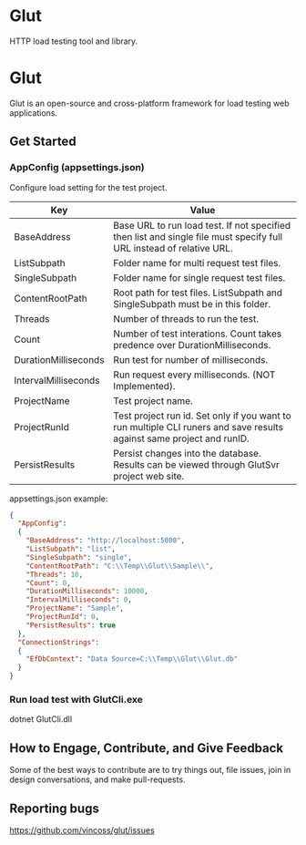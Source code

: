 # Glut
HTTP load testing tool and library.

Glut
============

Glut is an open-source and cross-platform framework for load testing web applications.

## Get Started

### AppConfig (appsettings.json)

Configure load setting for the test project.

Key| Value        
------------------------|--------------------------------------------------------
BaseAddress 			| Base URL to run load test. If not specified then list and single file must specify full URL instead of relative URL.
ListSubpath 			| Folder name for multi request test files.
SingleSubpath 			| Folder name for single request test files.
ContentRootPath 		| Root path for test files. ListSubpath and SingleSubpath must be in this folder.
Threads 				| Number of threads to run the test.
Count 					| Number of test interations. Count takes predence over DurationMilliseconds.
DurationMilliseconds 	| Run test for number of milliseconds.
IntervalMilliseconds 	| Run request every milliseconds. (NOT Implemented).
ProjectName 			| Test project name.
ProjectRunId 			| Test project run id. Set only if you want to run multiple CLI runers and save results against same project and runID.
PersistResults 			| Persist changes into the database. Results can be viewed through GlutSvr project web site.

appsettings.json example:

```json
{
  "AppConfig": 
  {
    "BaseAddress": "http://localhost:5000",
    "ListSubpath": "list",
    "SingleSubpath": "single",
    "ContentRootPath": "C:\\Temp\\Glut\\Sample\\",
    "Threads": 10,
    "Count": 0,
    "DurationMilliseconds": 10000,
    "IntervalMilliseconds": 0,
    "ProjectName": "Sample",
    "ProjectRunId": 0,
    "PersistResults": true
  },
  "ConnectionStrings": 
  {
    "EfDbContext": "Data Source=C:\\Temp\\Glut\\Glut.db"
  }
}
```

### Run load test with GlutCli.exe

dotnet GlutCli.dll

## How to Engage, Contribute, and Give Feedback

Some of the best ways to contribute are to try things out, file issues, join in design conversations, and make pull-requests.

## Reporting bugs

https://github.com/vincoss/glut/issues


